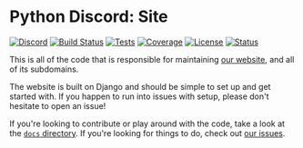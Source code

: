 # Python Discord: Site
[![Discord](https://img.shields.io/static/v1?label=Python%20Discord&logo=discord&message=%3E30k%20members&color=%237289DA&logoColor=white)](https://discord.gg/2B963hn)
[![Build Status](https://dev.azure.com/python-discord/Python%20Discord/_apis/build/status/Site?branchName=master)](https://dev.azure.com/python-discord/Python%20Discord/_build/latest?definitionId=2&branchName=master)
[![Tests](https://img.shields.io/azure-devops/tests/python-discord/Python%20Discord/2?compact_message)](https://dev.azure.com/python-discord/Python%20Discord/_apis/build/status/Site?branchName=master)
[![Coverage](https://img.shields.io/azure-devops/coverage/python-discord/Python%20Discord/2/master)](https://dev.azure.com/python-discord/Python%20Discord/_apis/build/status/Site?branchName=master)
[![License](https://img.shields.io/github/license/python-discord/site)](LICENSE)
[![Status](https://img.shields.io/website?url=https%3A%2F%2Fpythondiscord.com)](https://pythondiscord.com)

This is all of the code that is responsible for maintaining
[our website](https://pythondiscord.com), and all of its subdomains.

The website is built on Django and should be simple to set up and get started with.
If you happen to run into issues with setup, please don't hesitate to open an issue!

If you're looking to contribute or play around with the code,
take a look at the [`docs` directory](docs). If you're looking for things
to do, check out [our issues](https://gitlab.com/python-discord/projects/site/issues).
